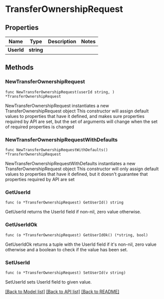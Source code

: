 # TransferOwnershipRequest

## Properties

Name | Type | Description | Notes
------------ | ------------- | ------------- | -------------
**UserId** | **string** |  | 

## Methods

### NewTransferOwnershipRequest

`func NewTransferOwnershipRequest(userId string, ) *TransferOwnershipRequest`

NewTransferOwnershipRequest instantiates a new TransferOwnershipRequest object
This constructor will assign default values to properties that have it defined,
and makes sure properties required by API are set, but the set of arguments
will change when the set of required properties is changed

### NewTransferOwnershipRequestWithDefaults

`func NewTransferOwnershipRequestWithDefaults() *TransferOwnershipRequest`

NewTransferOwnershipRequestWithDefaults instantiates a new TransferOwnershipRequest object
This constructor will only assign default values to properties that have it defined,
but it doesn't guarantee that properties required by API are set

### GetUserId

`func (o *TransferOwnershipRequest) GetUserId() string`

GetUserId returns the UserId field if non-nil, zero value otherwise.

### GetUserIdOk

`func (o *TransferOwnershipRequest) GetUserIdOk() (*string, bool)`

GetUserIdOk returns a tuple with the UserId field if it's non-nil, zero value otherwise
and a boolean to check if the value has been set.

### SetUserId

`func (o *TransferOwnershipRequest) SetUserId(v string)`

SetUserId sets UserId field to given value.



[[Back to Model list]](../README.md#documentation-for-models) [[Back to API list]](../README.md#documentation-for-api-endpoints) [[Back to README]](../README.md)


